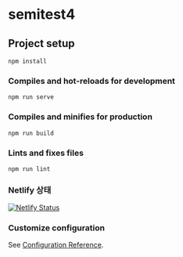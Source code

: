 # semitest4

## Project setup
```
npm install
```

### Compiles and hot-reloads for development
```
npm run serve
```

### Compiles and minifies for production
```
npm run build
```

### Lints and fixes files
```
npm run lint
```

### Netlify 상태
[![Netlify Status](https://api.netlify.com/api/v1/badges/a8eb16bb-3005-47f8-8e59-af911b006af8/deploy-status)](https://app.netlify.com/sites/intecsemicolon/deploys)

### Customize configuration
See [Configuration Reference](https://cli.vuejs.org/config/).
